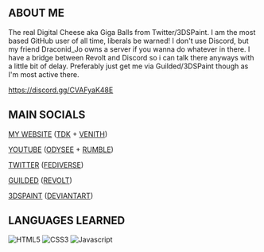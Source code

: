 ## ABOUT ME

The real Digital Cheese aka Giga Balls from Twitter/3DSPaint. I am the most based GitHub user of all time, liberals be warned! I don't use Discord, but my friend Draconid_Jo owns a server if you wanna do whatever in there. I have a bridge between Revolt and Discord so i can talk there anyways with a little bit of delay. Preferably just get me via Guilded/3DSPaint though as I'm most active there.

https://discord.gg/CVAFyaK48E

## MAIN SOCIALS

[MY WEBSITE](https://dc-blog.neocities.org) ([TDK](https://tdk-clan.neocities.org) + [VENITH](https://venith.neocities.org))

[YOUTUBE](https://youtube.com/DigitalCheese) ([ODYSEE](https://odysee.com/$/invite/@DigitalCheese:1) + [RUMBLE](https://rumble.com/c/c-2569280))

[TWITTER](https://twitter.com/DigitalCheeseYT) ([FEDIVERSE](https://ryona.agency/DigitalCheese))

[GUILDED](https://guilded.gg/TDK) ([REVOLT](https://rvlt.gg/bz7jFJFA))

[3DSPAINT](https://3dspaint.com/member?id=150961) ([DEVIANTART](https://deviantart.com/DigitalCheeseYT))

## LANGUAGES LEARNED

![HTML5](https://user-images.githubusercontent.com/97138334/208735972-e58c2d7a-942f-4eac-aa53-66d248789c5f.png)
![CSS3](https://user-images.githubusercontent.com/97138334/208736007-c0e7d82b-d6ed-4094-beb4-5d351af0a346.png)
![Javascript](https://github.com/DigitalCheese/DigitalCheese/assets/97138334/9c9cda02-c736-4a85-819b-a1df6b56463e)
